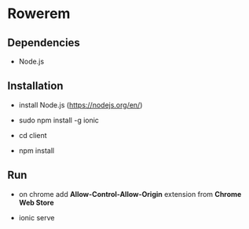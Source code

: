 <h1> Rowerem </h1>

<h2> Dependencies </h2>

* Node.js

<h2> Installation </h2>

* install Node.js (https://nodejs.org/en/)

* sudo npm install -g ionic

* cd client

* npm install

<h2> Run </h2>

* on chrome add **Allow-Control-Allow-Origin** extension from **Chrome Web Store**

* ionic serve
